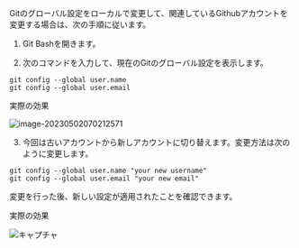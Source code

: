 Gitのグローバル設定をローカルで変更して、関連しているGithubアカウントを変更する場合は、次の手順に従います。

1. Git Bashを開きます。

2. 次のコマンドを入力して、現在のGitのグローバル設定を表示します。

```
git config --global user.name
git config --global user.email
```

実際の効果

![image-20230502070212571](C:\HenryLee24-blog\Git\assets\image-20230502070212571.png)

3. 今回は古いアカウントから新しアカウントに切り替えます。変更方法は次のように変更します。

```
git config --global user.name "your new username"
git config --global user.email "your new email"
```

変更を行った後、新しい設定が適用されたことを確認できます。

実際の効果

![キャプチャ](C:\HenryLee24-blog\Git\assets\キャプチャ.PNG)
